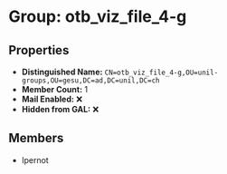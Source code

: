 # Group: otb_viz_file_4-g

## Properties

- **Distinguished Name:** `CN=otb_viz_file_4-g,OU=unil-groups,OU=gesu,DC=ad,DC=unil,DC=ch`
- **Member Count:** 1
- **Mail Enabled:** ❌
- **Hidden from GAL:** ❌

## Members

- lpernot
